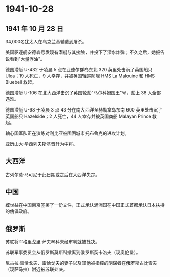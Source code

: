# 1941-10-28

## 1941 年 10 月 28 日

34,000名犹太人在乌克兰基辅遭到屠杀。

美国驱逐舰安德森号发现有潜艇与其接触，并投下了深水炸弹；不久之后，她报告说看到"大量浮油"。

德国潜艇 U-432 于凌晨 5 点在亚速尔群岛东北 320 英里处击沉了英国船只
Ulea；19 人死亡，9 人幸存，并被英国轻巡防舰 HMS La Malouine 和 HMS
Bluebell 救起。

德国潜艇 U-106 在北大西洋击沉了英国轮船"马尔科姆国王"号，船上 38
人全部遇难。

德国潜艇 U-68 于凌晨 3 点 43 分在南大西洋圣赫勒拿岛东南 600
英里处击沉了英国船只 Hazelside；2 人死亡，44 人幸存并被英国商船 Malayan
Prince 救起。

轴心国军队正在演练对利比亚被围困城市托布鲁克的进攻计划。

亚历山大·华西列夫斯基晋升为中将。

## 大西洋

古列尔莫·马可尼于此日期或之后在大西洋失踪。

## 中国

臧世益在中国南京签署了一份文件，正式承认满洲国在中国正式首都承认日本扶持的傀儡政府。

## 俄罗斯

苏联将军格里戈里·萨夫琴科未经审判就被处决。

苏联军事委员会从俄罗斯莫斯科撤离到俄罗斯契卡洛夫（现奥伦堡）。

尼古拉·雷恰戈夫、雷恰戈夫的妻子以及其他被指控的阴谋者在俄罗斯古比雪夫（现萨马拉）附近被苏联处决。

